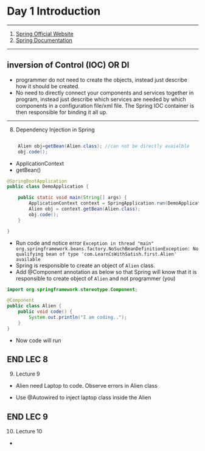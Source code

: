# Day 1 Introduction
-----

1. [Spring Official Website](https://spring.io/)
2. [Spring Documentation](https://docs.spring.io/spring-framework/docs/5.0.0.M1/spring-framework-reference/epub/)

---

## inversion of Control (IOC) OR DI

- programmer do not need to create the objects, instead just describe how it should be created. 
- No need to directly connect your components and services together in program, instead just describe which services are needed by which components in a configuration file/xml file. The Spring IOC container is then responsible for binding it all up.

----

8. Dependency Injection in Spring

```java

	Alien obj=getBean(Alien.class); //can not be directly avaialble
	obj.code();
```

- ApplicationContext
- getBean()

```java
@SpringBootApplication
public class DemoApplication {

	public static void main(String[] args) {
		ApplicationContext context = SpringApplication.run(DemoApplication.class, args);
		Alien obj = context.getBean(Alien.class);
		obj.code();
	}

}
```

- Run code and notice error `Exception in thread "main" org.springframework.beans.factory.NoSuchBeanDefinitionException: No qualifying bean of type 'com.LearnCsWithSatish.first.Alien' available
`
- Spring is responsible to create an object of `Alien` class. 
- Add @Component annotation as below so that Spring will know that it is responsible to create object of `Alien` and not programmer (you)

```java
import org.springframework.stereotype.Component;

@Component
public class Alien {
	public void code() {
		System.out.println("I am coding..");
	}
}
```

- Now code will run

END LEC 8
-------

9. Lecture 9

- Alien need Laptop to code. Observe errors in Alien class

- Use @Autowired  to inject laptop class inside the Alien

END LEC 9
------


10. Lecture 10

- 

